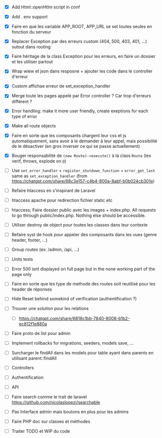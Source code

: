 - [x] Add Html::openHtlm script in conf
- [x] Add . env support
- [x] Faire en que les variable APP_ROOT, APP_URL se set toutes seules en fonction du serveur
- [x] Replacer Exception par des erreurs custom (404, 500, 403, 401, ...) sutout dans routing
- [x] Faire héritage de la class Exception pour les erreurs, en faire un dossier et les utiliser partout
- [x] Wrap wiew et json dans resposne + ajouter les code dans le controller d'erreur
- [x] Custom affichae erreur de set_exception_handler
- [x] Merge toute les pages appelé par Error controller ? Car trop d'erreurs différent ?
- [x] Error handling: make it more user friendly, create exeptions for each type of error
- [x] Make all route objects
- [x] Faire en sorte que les composants chargent leur css et js automatiquement, sans avoir à le demander à leur appel, mais possibilité de le désactiver (en gros inverser ce qui se passe actuellement)
- [x] Bouger responsabilité de `(new Route)->execute()` à la class `Route` (les verif, throws, explode on `@`)

- [ ] Use `set_error_handler` + `register_shutdown_function` + `error_get_last` same as `set_exception_handler` (from https://chatgpt.com/share/68c3e157-c4b4-800a-8abf-b0b024cb301e)
- [ ] Refaire htaccess en s'inspirant de Laravel
- [ ] htaccess apache pour redirection fichier static etc
- [ ] htaccess; Faire dossier public avec les images + index.php. All requests to go through public/index.php. Nothing else should be accessible. 
- [ ] Utiliser destroy de object pour toutes les classes dans leur contexte
- [ ] Refaire syst de hook pour appeler des composants dans les vues (genre header, footer, ...)
- [ ] Group routes (ex: /admin, /api, ...)
- [ ] Units tests
- [ ] Error 500 isnt displayed on full page but in the none working part of the page only
- [ ] Faire en sorte que les type de methode des routes soit reutilisé pour les header de réponses
- [ ] Hide Reset behind somekind of verification (authentification ?)
- [ ] Trouver une solution pour les relations
 	- [ ] https://chatgpt.com/share/6818c1bb-7840-8008-b1b2-ec812f1e880a
- [ ] Faire proto de list pour admin
- [ ] Implement rollbacks for migrations, seeders, models save, ...
- [ ] Surcharger le findAll dans les models pour table ayant dans parents en utilisant parent::findAll
- [ ] Controllers
- [ ] Authentification
- [ ] API
- [ ] Faire search comme le trait de laravel https://github.com/nicolaslopezj/searchable
- [ ] Pas Interface admin mais boutons en plus pour les admins
- [ ] Faire PHP doc sur classes et méthodes
- [ ] Traiter TODO et WIP du code
